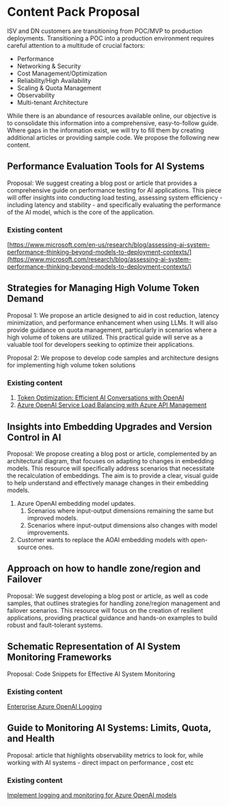 # Content Pack Proposal

ISV and DN customers are transitioning from POC/MVP to production deployments. Transitioning a POC into a production environment requires careful attention to a multitude of crucial factors:

- Performance
- Networking & Security
- Cost Management/Optimization
- Reliability/High Availability
- Scaling & Quota Management
- Observability
- Multi-tenant Architecture

While there is an abundance of resources available online, our objective is to consolidate this information into a comprehensive, easy-to-follow guide. Where gaps in the information exist, we will try to fill them by creating additional articles or providing sample code. We propose the following new content.

## Performance Evaluation Tools for AI Systems

Proposal: We suggest creating a blog post or article that provides a comprehensive guide on performance testing for AI applications. This piece will offer insights into conducting load testing, assessing system efficiency - including latency and stability - and specifically evaluating the performance of the AI model, which is the core of the application.

### Existing content

[https://www.microsoft.com/en-us/research/blog/assessing-ai-system-performance-thinking-beyond-models-to-deployment-contexts/](https://www.microsoft.com/research/blog/assessing-ai-system-performance-thinking-beyond-models-to-deployment-contexts/)

## Strategies for Managing High Volume Token Demand

Proposal 1: We propose an article designed to aid in cost reduction, latency minimization, and performance enhancement when using LLMs. It will also provide guidance on quota management, particularly in scenarios where a high volume of tokens are utilized. This practical guide will serve as a valuable tool for developers seeking to optimize their applications.

Proposal 2: We propose to develop code samples and architecture designs for implementing high volume token solutions

### Existing content

1. [Token Optimization: Efficient AI Conversations with OpenAI](https://techcommunity.microsoft.com/t5/healthcare-and-life-sciences/unlocking-the-power-of-tokens-optimizing-token-usage-in-gpt-for/ba-p/3826665)
1. [Azure OpenAI Service Load Balancing with Azure API Management](https://learn.microsoft.com/samples/azure-samples/azure-openai-apim-load-balancing/azure-openai-service-load-balancing-with-azure-api-management/)

## Insights into Embedding Upgrades and Version Control in AI

Proposal: We propose creating a blog post or article, complemented by an architectural diagram, that focuses on adapting to changes in embedding models. This resource will specifically address scenarios that necessitate the recalculation of embeddings. The aim is to provide a clear, visual guide to help understand and effectively manage changes in their embedding models.

1. Azure OpenAI embedding model updates.
    1. Scenarios where input-output dimensions remaining the same but improved models.
    1. Scenarios where input-output dimensions also changes with model improvements.
1. Customer wants to replace the AOAI embedding models with open-source ones.

## Approach on how to handle zone/region and Failover

Proposal: We suggest developing a blog post or article, as well as code samples, that outlines strategies for handling zone/region management and failover scenarios. This resource will focus on the creation of resilient applications, providing practical guidance and hands-on examples to build robust and fault-tolerant systems.

## Schematic Representation of AI System Monitoring Frameworks

Proposal: Code Snippets for Effective AI System Monitoring

### Existing content

[Enterprise Azure OpenAI Logging](https://github.com/Azure-Samples/openai-python-enterprise-logging)

## Guide to Monitoring AI Systems: Limits, Quota, and Health

Proposal: article that highlights observability metrics to look for, while working with AI systems - direct impact on performance , cost etc

### Existing content

[Implement logging and monitoring for Azure OpenAI models](https://learn.microsoft.com//azure/architecture/ai-ml/openai/architecture/log-monitor-azure-openai)
